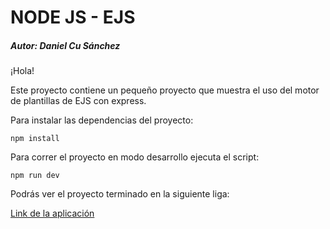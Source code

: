 # NODE JS - EJS

##### Autor: Daniel Cu Sánchez

¡Hola!

Este proyecto contiene un pequeño proyecto que muestra el uso del motor de plantillas de EJS con express.

Para instalar las dependencias del proyecto:

`npm install`

Para correr el proyecto en modo desarrollo ejecuta el script:

`npm run dev`

Podrás ver el proyecto terminado en la siguiente liga:

[Link de la aplicación](www.googlec.com)
